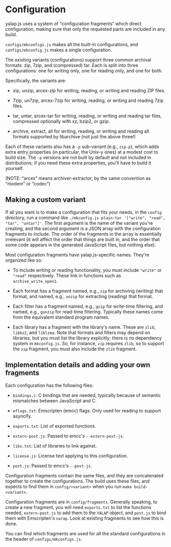 # Configuration

yalap.js uses a system of “configuration fragments” which direct configuration,
making sure that only the requested parts are included in any build.

`configs/mkconfigs.js` makes all the built-in configurations, and
`configs/mkconfig.js` makes a single configuration.

The existing variants (configurations) support three common archival formats:
zip, 7zip, and (compressed) tar. Each is split into three configurations: one
for writing only, one for reading only, and one for both.

Specifically, the variants are:

 * zip, unzip, arcex-zip for writing, reading, or writing and reading ZIP
   files.

 * 7zip, un7zip, arcex-7zip for writing, reading, or writing and reading 7zip
   files.

 * tar, untar, arcex-tar for writing, reading, or writing and reading tar files,
   compressed optionally with xz, bzip2, or gzip.

 * archive, extract, all for writing, reading, or writing and reading all
   formats supported by libarchive (not just the above three!)

Each of these variants also has a `-p` sub-variant (e.g., `zip-p`), which adds
extra entry properties (in particular, the Unix-y ones) at a modest cost to
build size. The `-p` versions are not built by default and not included in
distributions; if you need these extra properties, you'll have to build it
yourself.

(NOTE: “arcex” means archiver-extractor, by the same convention as “modem” or
“codec”)


## Making a custom variant

If all you want is to make a configuration that fits your needs, in the `config`
directory, run a command like `./mkconfig.js plain-tar '["write", "read", "tar",
"untar"]'`. The first argument is the name of the variant you're creating, and
the second argument is a JSON array with the configuration fragments to include.
The order of the fragments in the array is essentially irrelevant (it will
affect the order that things are built in, and the order that some code appears
in the generated JavaScript files, but nothing else).

Most configuration fragments have yalap.js-specific names. They're organized
like so:

 * To include writing or reading functionality, you must include `"write"` or
   `"read"` respectively. These link in functions such as `archive_write_open2`.

 * Each format has a fragment named, e.g., `zip` for archiving (writing) that
   format, and named, e.g., `unzip` for extracting (reading) that format.

 * Each filter has a fragment named, e.g., `gzip` for write-time filtering, and
   named, e.g., `gunzip` for read-time filtering. Typically these names come
   from the equivalent standard program names.

 * Each library has a fragment with the library's name. These are `zlib`,
   `libbz2`, and `liblzma`. Note that formats and filters may depend on
   libraries, but you must list the library explicitly; there is no dependency
   system in `mkconfig.js`. So, for instance, `zip` requires `zlib`, so to
   support the `zip` fragment, you must also include the `zlib` fragment.


## Implementation details and adding your own fragments

Each configuration has the following files:

 * `bindings.c`: C bindings that are needed, typically because of semantic
   mismatches between JavaScript and C.

 * `eflags.txt`: Emscripten (emcc) flags. Only used for reading to support
   asyncify.

 * `exports.txt`: List of exported functions.

 * `extern-post.js`: Passed to emcc's `--extern-post-js`.

 * `libs.txt`: List of libraries to link against.

 * `license.js`: License text applying to this configuration.

 * `post.js`: Passed to emcc's `--post-js`.

Configuration fragments contain the same files, and they are concatenated
together to create the configurations. The build uses these files, and expects
to find them in `config/<variant>` when you run `make build-<variant>`.

Configuration fragments are in `config/fragments`. Generally speaking, to create
a new fragment, you will need `exports.txt` to list the functions needed,
`extern-post.js` to add them to the `YALAP` object, and `post.js` to bind them
with Emscripten's `cwrap`. Look at existing fragments to see how this is done.

You can find which fragments are used for all the standard configurations in the
header of `configs/mkconfigs.js`.
